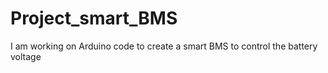 # Project_smart_BMS
I am working on Arduino code to create a smart BMS to control the battery voltage

